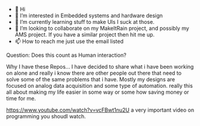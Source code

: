 - 👋 Hi
- 👀 I’m interested in Embedded systems and hardware design
- 🌱 I’m currently learning stuff to make UIs I suck at those. 
- 💞️ I’m looking to collaborate on my MakeItRain project, and possibly my AMS project. If you have a similar project then hit me up. 
- 📫 How to reach me just use the email listed

Question: Does this count as Human interaction? 

Why I have these Repos... I have decided to share what i have been working on alone and really i know there are other people out there that need to solve some of the same problems that i have. Mostly my designs are focused on analog data acquisition and some type of automation. really this all about making my life easier in some way or some how saving money or time for me. 

https://www.youtube.com/watch?v=vcFBwt1nu2U a very important video on programming you shoudl watch. 

<!---
TJLTM/TJLTM is a ✨ special ✨ repository because its `README.md` (this file) appears on your GitHub profile.
You can click the Preview link to take a look at your changes.
--->
